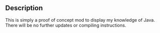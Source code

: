 ## Description

This is simply a proof of concept mod to display my knowledge of Java. There will be no further updates or compiling instructions.
